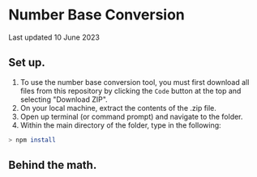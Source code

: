 # Number Base Conversion
Last updated 10 June 2023

## Set up.
1. To use the number base conversion tool, you must first download all files from this repository by clicking the `Code` button at the top and selecting "Download ZIP".
2. On your local machine, extract the contents of the .zip file.
3. Open up terminal (or command prompt) and navigate to the folder.
4. Within the main directory of the folder, type in the following:
```bash
> npm install
```




## Behind the math.